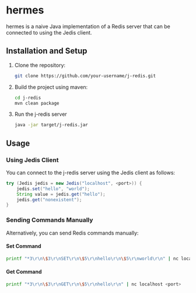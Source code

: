 # hermes

hermes is a naive Java implementation of a Redis server that can be connected to using the Jedis client.

## Installation and Setup

1. Clone the repository:

   ```bash
   git clone https://github.com/your-username/j-redis.git
   ```

2. Build the project using maven:

    ```bash
    cd j-redis
    mvn clean package
    ```

3. Run the j-redis server

    ```bash
    java -jar target/j-redis.jar
    ```
   
## Usage
### Using Jedis Client
You can connect to the j-redis server using the Jedis client as follows:
```java
try (Jedis jedis = new Jedis("localhost", <port>)) {
    jedis.set("hello", "world");
    String value = jedis.get("hello");
    jedis.get("nonexistent");
}
```

### Sending Commands Manually
Alternatively, you can send Redis commands manually:
#### Set Command
```bash
printf "*3\r\n\$3\r\nSET\r\n\$5\r\nhello\r\n\$5\r\nworld\r\n" | nc localhost <port>
```

#### Get Command
```bash
printf "*3\r\n\$3\r\nGET\r\n\$5\r\nhello\r\n" | nc localhost <port>
```
